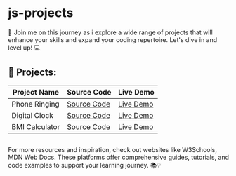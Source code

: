 # js-projects

📢 Join me on this journey as i explore a wide range of projects that will enhance your skills and expand your coding repertoire. Let's dive in and level up! 💻

## 🔨 Projects:

| Project Name  | Source Code                                                                        | Live Demo                                                                        |
| ------------- | ---------------------------------------------------------------------------------- | -------------------------------------------------------------------------------- |
| Phone Ringing | [Source Code](https://github.com/karamanburak/js-projects/tree/main/phone-ringing) | [Live Demo](https://karamanburak.github.io/js-projects/phone-ringing/index.html) |
| Digital Clock | [Source Code](https://github.com/karamanburak/js-projects/tree/main/digital-clock) | [Live Demo](https://karamanburak.github.io/js-projects/digital-clock/index.html)                      
| BMI Calculator| [Source Code](https://github.com/karamanburak/js-projects/tree/main/bmi-calculator)| [Live Demo]()

##

For more resources and inspiration, check out websites like W3Schools, MDN Web Docs. These platforms offer comprehensive guides, tutorials, and code examples to support your learning journey. 📚💡

